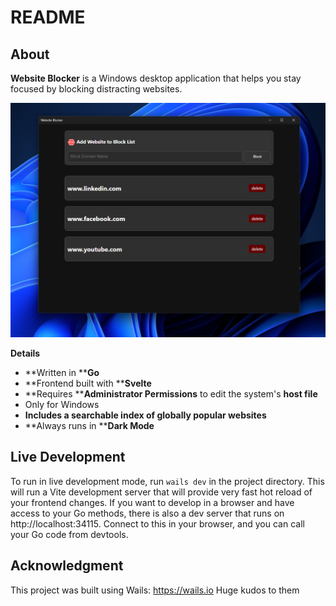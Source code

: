 # README

## About

**Website Blocker** is a Windows desktop application that helps you stay focused by blocking distracting websites.

![Screenshot of application](https://github.com/CompositeCoding/WebsiteBlocker/blob/main/sh.png?raw=true)

**Details**

* **Written in ****Go**
* **Frontend built with ****Svelte**
* **Requires ****Administrator Permissions** to edit the system's **host file**
* Only for Windows
* **Includes a searchable index of globally popular websites**
* **Always runs in ****Dark Mode**

## Live Development

To run in live development mode, run `wails dev` in the project directory. This will run a Vite development
server that will provide very fast hot reload of your frontend changes. If you want to develop in a browser
and have access to your Go methods, there is also a dev server that runs on http://localhost:34115. Connect
to this in your browser, and you can call your Go code from devtools.

## Acknowledgment
This project was built using Wails: https://wails.io
Huge kudos to them
